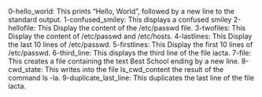 0-hello_world: This prints “Hello, World”, followed by a new line to the standard output.
1-confused_smiley: This displays a confused smiley
2-hellofile: This Display the content of the /etc/passwd file.
3-twofiles: This Display the content of /etc/passwd and /etc/hosts.
4-lastlines: This Display the last 10 lines of /etc/passwd.
5-firstlines: This Display the first 10 lines of /etc/passwd.
6-third_line: This displays the third line of the file iacta.
7-file: This creates a file containing the text Best School ending by a new line.
8-cwd_state: This writes into the file ls_cwd_content the result of the command ls -la.
9-duplicate_last_line: This duplicates the last line of the file iacta.
